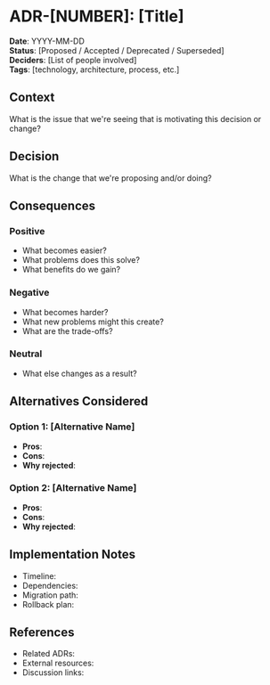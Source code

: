 # ADR-[NUMBER]: [Title]

**Date**: YYYY-MM-DD  
**Status**: [Proposed / Accepted / Deprecated / Superseded]  
**Deciders**: [List of people involved]  
**Tags**: [technology, architecture, process, etc.]

## Context

What is the issue that we're seeing that is motivating this decision or change?

## Decision

What is the change that we're proposing and/or doing?

## Consequences

### Positive

- What becomes easier?
- What problems does this solve?
- What benefits do we gain?

### Negative

- What becomes harder?
- What new problems might this create?
- What are the trade-offs?

### Neutral

- What else changes as a result?

## Alternatives Considered

### Option 1: [Alternative Name]
- **Pros**: 
- **Cons**: 
- **Why rejected**: 

### Option 2: [Alternative Name]
- **Pros**: 
- **Cons**: 
- **Why rejected**: 

## Implementation Notes

- Timeline:
- Dependencies:
- Migration path:
- Rollback plan:

## References

- Related ADRs:
- External resources:
- Discussion links:

